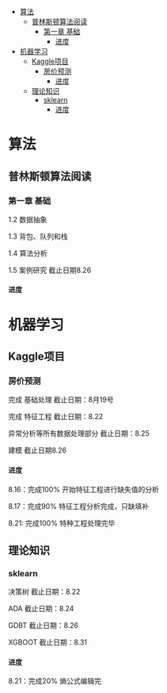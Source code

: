 <!-- TOC -->

- [算法](#算法)
    - [普林斯顿算法阅读](#普林斯顿算法阅读)
        - [第一章 基础](#第一章-基础)
            - [进度](#进度)
- [机器学习](#机器学习)
    - [Kaggle项目](#kaggle项目)
        - [房价预测](#房价预测)
            - [进度](#进度-1)
    - [理论知识](#理论知识)
        - [sklearn](#sklearn)
            - [进度](#进度-2)

<!-- /TOC -->

# 算法

## 普林斯顿算法阅读

### 第一章 基础

1.2 数据抽象  

1.3 背包、队列和栈

1.4 算法分析

1.5 案例研究  截止日期8.26

#### 进度




# 机器学习

## Kaggle项目

### 房价预测
完成 基础处理 截止日期：8月19号

完成 特征工程 截止日期：8.22

异常分析等所有数据处理部分 截止日期：8.25

建模 截止日期8.26

#### 进度
8.16：完成100% 开始特征工程进行缺失值的分析

8.17：完成90% 特征工程分析完成，只缺填补

8.21: 完成100% 特种工程处理完毕

## 理论知识

### sklearn 
决策树   截止日期：8.22

ADA     截止日期：8.24

GDBT    截止日期：8.26

XGBOOT  截止日期：8.31

#### 进度
8.21：完成20% 熵公式编辑完
